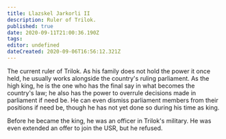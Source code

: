 ```yaml
---
title: Llazskel Jarkorli II
description: Ruler of Trilok.
published: true
date: 2020-09-11T21:00:36.190Z
tags: 
editor: undefined
dateCreated: 2020-09-06T16:56:12.321Z
---
```


The current ruler of Trilok. As his family does not hold the power it once held, he usually works alongside the country's ruling parliament. As the high king, he is the one who has the final say in what becomes the country's law; he also has the power to overrule decisions made in parliament if need be. He can even dismiss parliament members from their positions if need be, though he has not yet done so during his time as king.

Before he became the king, he was an officer in Trilok's military. He was even extended an offer to join the USR, but he refused.